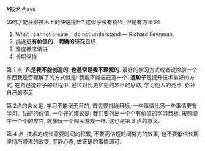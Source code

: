 #技术 #java 

如何才能获得技术上的快速提升?
这似乎没有捷径, 但是有方法论!
1. What I cannot create, I do not understand — Richard Feynman.
2. 挑选更**有价值的**、**明确的**研究目标
3. 难度循序渐进
4. 长期坚持

第 1 点, **凡是我不能创造的, 也通常是我不理解的**. 最好的学习方式或者说检验一个东西我是否理解了的方式就是: 我能不能自己造一个. **造轮子**是提升技术最好的方式. 在自己造轮子的过程中, 通过对比更优秀的项目的思路, 学习他人的亮点, 弥补自己的不足.

第 2点的含义是, 学习不能漫无目的, 首先要挑选目标, 一些事情比另一些事情更有学习、钻研的价值.
一个好的建议是: 我们要列出一个个有价值的学习目标, 按照顺序一个个的攻克, 就像玩一个闯关游戏一样. 这也是第 3 点的意义.

第 4 点, 技术的成长需要时间的积累, 不要高估短时间努力的效果, 也不要低估长期坚持所带来的改变, 平静心态, 做正确的事情即可.



